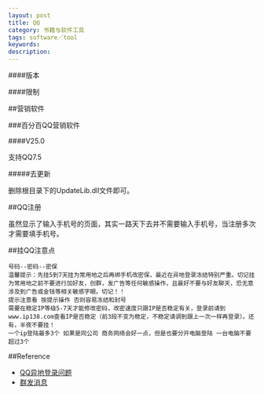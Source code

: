 ```yaml
---
layout: post
title: QQ
category: 书籍与软件工具
tags: software／tool
keywords: 
description: 
---
```


####版本

####限制

##营销软件

###百分百QQ营销软件

####V25.0

支持QQ7.5

#####去更新

删除根目录下的UpdateLib.dll文件即可。

##QQ注册

虽然显示了输入手机号的页面，其实一路天下去并不需要输入手机号，当注册多次才需要填手机号。

##挂QQ注意点

```
号码--密码--密保
温馨提示：先挂5到7天挂为常用地之后再绑手机改密保，最近在异地登录冻结特别严重。切记挂为常用地之前不要进行加好友，创群，发广告等任何敏感操作，且最好不要与好友聊天，恐无意涉及到广告或金钱等相关敏感字眼。切记！！
提示注意看 按提示操作 否则容易冻结和封号
需要在稳定IP等级5-7天才能修改密码，改密速度只跟IP是否稳定有关，登录前请到www.ip138.com查看IP是否稳定（前3段不变为稳定，不稳定请调到跟上一次一样再登录）。还有，半夜不要挂！
一个ip登陆最多3个 如果是同公司 商务网络会好一点，但是也要分开电脑登陆 一台电脑不要超过3个
```

##Reference

* [QQ异地登录问题](http://www.haoyoudaijia.com/forum.php?mod=viewthread&tid=37&page=1&authorid=1)
* [群发消息](http://www.haoyoudaijia.com/thread-42-1-1.html)